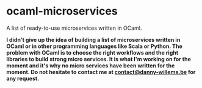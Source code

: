 # ocaml-microservices
A list of ready-to-use microservices written in OCaml.

**I didn't give up the idea of building a list of microservices written in OCaml or in other programming languages like Scala or Python. The problem with OCaml is to choose the right workflows and the right libraries to build strong micro services. It is what I'm working on for the moment and it's why no micro services have been written for the moment. Do not hesitate to contact me at contact@danny-willems.be for any request.**
